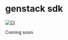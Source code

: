 # genstack sdk

[![CI](https://github.com/genstack-gg/genstack/actions/workflows/on.push.yml/badge.svg)](https://github.com/genstack-gg/genstack/actions/workflows/on.push.yml)

Coming soon.
